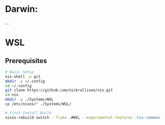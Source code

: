 # Darwin:
...

# WSL

## Prerequisites

```sh
# Basic Setup
nix-shell -p git
mkdir -p ~/.config
cd ~/.config
git clone https://github.com/nickrallison/nix.git
cd nix
mkdir -p ./Systems/WSL
cp /etc/nixos/* ./Systems/WSL/

# First Install Build
nixos-rebuild switch --flake .#WSL --experimental-features 'nix-command flakes'
```
